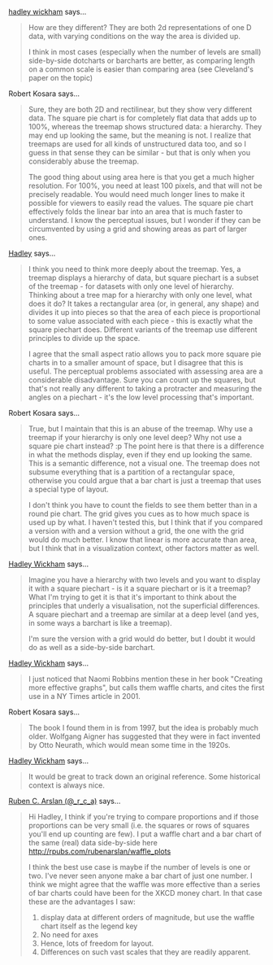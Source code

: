 <a href="http://had.co.nz" rel="nofollow noopener" target="_blank">hadley wickham</a> says…
>	How are they different?  They are both 2d representations of one D data, with varying conditions on the way the area is divided up.  
>	
>	I think in most cases (especially when the number of levels are small) side-by-side dotcharts or barcharts are better, as comparing length on a common scale is easier than comparing area (see Cleveland's paper on the topic)

Robert Kosara says…
>	<p>Sure, they are both 2D and rectilinear, but they show very different data. The square pie chart is for completely flat data that adds up to 100%, whereas the treemap shows structured data: a hierarchy. They may end up looking the same, but the meaning is not. I realize that treemaps are used for all kinds of unstructured data too, and so I guess in that sense they can be similar - but that is only when you considerably abuse the treemap. </p><p>The good thing about using area here is that you get a much higher resolution. For 100%, you need at least 100 pixels, and that will not be precisely readable. You would need much longer lines to make it possible for viewers to easily read the values. The square pie chart effectively folds the linear bar into an area that is much faster to understand. I know the perceptual issues, but I wonder if they can be circumvented by using a grid and showing areas as part of larger ones. </p>

<a href="http://had.co.nz" rel="nofollow noopener" target="_blank">Hadley</a> says…
>	I think you need to think more deeply about the treemap.  Yes, a treemap displays a hierarchy of data, but square piechart is a subset of the treemap - for datasets with only one level of hierarchy.  Thinking about a tree map for a hierarchy with only one level, what does it do?  It takes a rectangular area (or, in general, any shape) and divides it up into pieces so that the area of each piece is proportional to some value associated with each piece - this is exactly what the square piechart does.  Different variants of the treemap use different principles to divide up the space.
>	
>	I agree that the small aspect ratio allows you to pack more square pie charts in to a smaller amount of space, but I disagree that this is useful.  The perceptual problems associated with assessing area are a considerable disadvantage.  Sure you can count up the squares, but that's not really any different to taking a protracter and measuring the angles on a piechart - it's the low level processing that's important.

Robert Kosara says…
>	<p>True, but I maintain that this is an abuse of the treemap. Why use a treemap if your hierarchy is only one level deep? Why not use a square pie chart instead? :p The point here is that there is a difference in what the methods display, even if they end up looking the same. This is a semantic difference, not a visual one. The treemap does not subsume everything that is a partition of a rectangular space, otherwise you could argue that a bar chart is just a treemap that uses a special type of layout.</p><p>I don&#39;t think you have to count the fields to see them better than in a round pie chart. The grid gives you cues as to how much space is used up by what. I haven&#39;t tested this, but I think that if you compared a version with and a version without a grid, the one with the grid would do much better. I know that linear is more accurate than area, but I think that in a visualization context, other factors matter as well. </p>

<a href="http://had.co.nz" rel="nofollow noopener" target="_blank">Hadley Wickham</a> says…
>	Imagine you have a hierarchy with two levels and you want to display it with a square piechart - is it a square piechart or is it a treemap?  What I'm trying to get it is that it's important to think about the principles that underly a visualisation, not the superficial differences.  A square piechart and a treemap are similar at a deep level (and yes, in some ways a barchart is like a treemap).
>	
>	I'm sure the version with a grid would do better, but I doubt it would do as well as a side-by-side barchart.  

<a href="http://had.co.nz" rel="nofollow noopener" target="_blank">Hadley Wickham</a> says…
>	I just noticed that Naomi Robbins mention these in her book "Creating more effective graphs", but calls them waffle charts, and cites the first use in a NY Times article in 2001.  

Robert Kosara says…
>	<p>
>	The book I found them in is from 1997, but the idea is probably much older. Wolfgang Aigner has suggested that they were in fact invented by Otto Neurath, which would mean some time in the 1920s.
>	</p>
>	

<a href="http://had.co.nz" rel="nofollow noopener" target="_blank">Hadley Wickham</a> says…
>	It would be great to track down an original reference.  Some historical context is always nice.

<a href="http://twitter.com/_r_c_a" rel="nofollow noopener" target="_blank">Ruben C. Arslan (@_r_c_a)</a> says…
>	Hi Hadley,
>	I think if you're trying to compare proportions and if those proportions can be very small (i.e. the squares or rows of squares you'll end up counting are few).
>	I put a waffle chart and a bar chart of the same (real) data side-by-side here http://rpubs.com/rubenarslan/waffle_plots
>	
>	I think the best use case is maybe if the number of levels is one or two. I've never seen anyone make a bar chart of just one number.
>	I think we might agree that the waffle was more effective than a series of bar charts could have been for the XKCD money chart.
>	In that case these are the advantages I saw:
>	1. display data at different orders of magnitude, but use the waffle chart itself as the legend key
>	2. No need for axes
>	3. Hence, lots of freedom for layout.
>	4. Differences on such vast scales that they are readily apparent.
